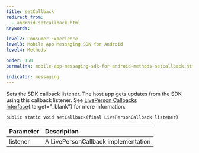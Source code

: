 ```yaml
---
title: setCallback
redirect_from:
  - android-setcallback.html
Keywords:

level2: Consumer Experience
level3: Mobile App Messaging SDK for Android
level4: Methods

order: 150
permalink: mobile-app-messaging-sdk-for-android-methods-setcallback.html

indicator: messaging
---
```


Sets the SDK callback listener. The host app gets updates from the SDK using this callback listener. See [LivePerson Callbacks Interface](android-callbacks-interface.html){:target="_blank"} for more information.

`public static void setCallback(final LivePersonCallback listener)`

| Parameter | Description |
| :--- | :--- |
| listener | A LivePersonCallback implementation |



